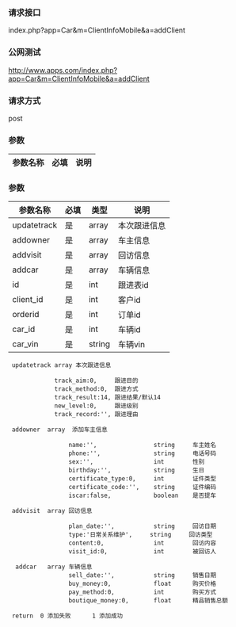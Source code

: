 ### **请求接口**
index.php?app=Car&m=ClientInfoMobile&a=addClient



### **公网测试**
http://www.apps.com/index.php?app=Car&m=ClientInfoMobile&a=addClient

### **请求方式**
post


### **参数**
| 参数名称  |必填|     说明      |
|------|-----|------|
### **参数**
| 参数名称  |必填|   类型  |说明      |
|------|-----|------|------|
| updatetrack| 是 | array|本次跟进信息|
| addowner| 是 | array|车主信息|
| addvisit| 是 | array|回访信息|
| addcar| 是 | array|车辆信息|
| id| 是 | int|跟进表id|
| client_id| 是 | int|客户id|
| orderid| 是 | int|订单id|
| car_id| 是 | int|车辆id|
| car_vin| 是 | string|车辆vin|

     updatetrack array 本次跟进信息
                  
                 track_aim:0,     跟进目的
                 track_method:0,  跟进方式
                 track_result:14, 跟进结果/默认14
                 new_level:0,     跟进级别
                 track_record:'', 跟进理由

     addowner  array  添加车主信息

                     name:'',                string     车主姓名
                     phone:'',               string     电话号码
                     sex:'',                 int        性别
                     birthday:'',            string     生日
                     certificate_type:0,     int        证件类型
                     certificate_code:'',    string     证件编码
                     iscar:false,            boolean    是否提车

     addvisit  array 回访信息
                 
                     plan_date:'',           string     回访日期
                     type:'日常关系维护',     string     回访类型
                     content:0,              int        回访内容
                     visit_id:0,             int        被回访人

      addcar   array 车辆信息
                     sell_date:'',           string     销售日期
                     buy_money:0,            float      购买价格
                     pay_method:0,           int        购买方式
                     boutique_money:0,       float      精品销售总额

     return  0 添加失败      1 添加成功 